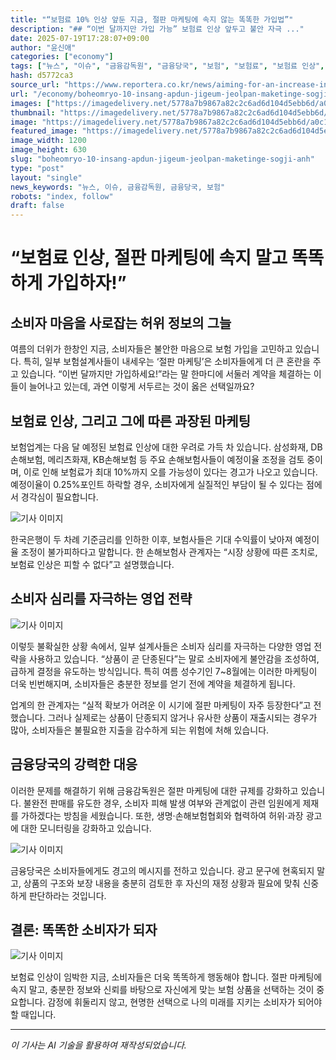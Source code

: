 ```yaml
---
title: "“보험료 10% 인상 앞둔 지금, 절판 마케팅에 속지 않는 똑똑한 가입법”"
description: "## “이번 달까지만 가입 가능” 보험료 인상 앞두고 불안 자극 ..."
date: 2025-07-19T17:28:07+09:00
author: "윤신애"
categories: ["economy"]
tags: ["뉴스", "이슈", "금융감독원", "금융당국", "보험", "보험료", "보험료 인상", "보험사", "절판 마케팅", "소비자 보호", "보험 가입 전략"]
hash: d5772ca3
source_url: "https://www.reportera.co.kr/news/aiming-for-an-increase-in-insurance-premiums-next-month/"
url: "/economy/boheomryo-10-insang-apdun-jigeum-jeolpan-maketinge-sogji-anh/"
images: ["https://imagedelivery.net/5778a7b9867a82c2c6ad6d104d5ebb6d/a0c1468c-0c58-4f14-f898-552009c76000", "https://imagedelivery.net/5778a7b9867a82c2c6ad6d104d5ebb6d/d77bb47d-8227-4e7c-ecb9-eb61058efe00", "https://imagedelivery.net/5778a7b9867a82c2c6ad6d104d5ebb6d/7718fc56-edde-4782-20a3-876cbe3f6000", "https://imagedelivery.net/5778a7b9867a82c2c6ad6d104d5ebb6d/99e62a7f-a18d-4904-5c40-1f305a1d0d00"]
thumbnail: "https://imagedelivery.net/5778a7b9867a82c2c6ad6d104d5ebb6d/a0c1468c-0c58-4f14-f898-552009c76000"
image: "https://imagedelivery.net/5778a7b9867a82c2c6ad6d104d5ebb6d/a0c1468c-0c58-4f14-f898-552009c76000"
featured_image: "https://imagedelivery.net/5778a7b9867a82c2c6ad6d104d5ebb6d/a0c1468c-0c58-4f14-f898-552009c76000"
image_width: 1200
image_height: 630
slug: "boheomryo-10-insang-apdun-jigeum-jeolpan-maketinge-sogji-anh"
type: "post"
layout: "single"
news_keywords: "뉴스, 이슈, 금융감독원, 금융당국, 보험"
robots: "index, follow"
draft: false
---
```


# “보험료 인상, 절판 마케팅에 속지 말고 똑똑하게 가입하자!”

## 소비자 마음을 사로잡는 허위 정보의 그늘

여름의 더위가 한창인 지금, 소비자들은 불안한 마음으로 보험 가입을 고민하고 있습니다. 특히, 일부 보험설계사들이 내세우는 ‘절판 마케팅’은 소비자들에게 더 큰 혼란을 주고 있습니다. “이번 달까지만 가입하세요!”라는 말 한마디에 서둘러 계약을 체결하는 이들이 늘어나고 있는데, 과연 이렇게 서두르는 것이 옳은 선택일까요?

## 보험료 인상, 그리고 그에 따른 과장된 마케팅

보험업계는 다음 달 예정된 보험료 인상에 대한 우려로 가득 차 있습니다. 삼성화재, DB손해보험, 메리츠화재, KB손해보험 등 주요 손해보험사들이 예정이율 조정을 검토 중이며, 이로 인해 보험료가 최대 10%까지 오를 가능성이 있다는 경고가 나오고 있습니다. 예정이율이 0.25%포인트 하락할 경우, 소비자에게 실질적인 부담이 될 수 있다는 점에서 경각심이 필요합니다.


![기사 이미지](https://imagedelivery.net/5778a7b9867a82c2c6ad6d104d5ebb6d/d77bb47d-8227-4e7c-ecb9-eb61058efe00)


한국은행이 두 차례 기준금리를 인하한 이후, 보험사들은 기대 수익률이 낮아져 예정이율 조정이 불가피하다고 말합니다. 한 손해보험사 관계자는 “시장 상황에 따른 조치로, 보험료 인상은 피할 수 없다”고 설명했습니다.

## 소비자 심리를 자극하는 영업 전략


![기사 이미지](https://imagedelivery.net/5778a7b9867a82c2c6ad6d104d5ebb6d/7718fc56-edde-4782-20a3-876cbe3f6000)


이렇듯 불확실한 상황 속에서, 일부 설계사들은 소비자 심리를 자극하는 다양한 영업 전략을 사용하고 있습니다. “상품이 곧 단종된다”는 말로 소비자에게 불안감을 조성하여, 급하게 결정을 유도하는 방식입니다. 특히 여름 성수기인 7~8월에는 이러한 마케팅이 더욱 빈번해지며, 소비자들은 충분한 정보를 얻기 전에 계약을 체결하게 됩니다. 

업계의 한 관계자는 “실적 확보가 어려운 이 시기에 절판 마케팅이 자주 등장한다”고 전했습니다. 그러나 실제로는 상품이 단종되지 않거나 유사한 상품이 재출시되는 경우가 많아, 소비자들은 불필요한 지출을 감수하게 되는 위험에 처해 있습니다.

## 금융당국의 강력한 대응

이러한 문제를 해결하기 위해 금융감독원은 절판 마케팅에 대한 규제를 강화하고 있습니다. 불완전 판매를 유도한 경우, 소비자 피해 발생 여부와 관계없이 관련 임원에게 제재를 가하겠다는 방침을 세웠습니다. 또한, 생명·손해보험협회와 협력하여 허위·과장 광고에 대한 모니터링을 강화하고 있습니다.


![기사 이미지](https://imagedelivery.net/5778a7b9867a82c2c6ad6d104d5ebb6d/99e62a7f-a18d-4904-5c40-1f305a1d0d00)


금융당국은 소비자들에게도 경고의 메시지를 전하고 있습니다. 광고 문구에 현혹되지 말고, 상품의 구조와 보장 내용을 충분히 검토한 후 자신의 재정 상황과 필요에 맞춰 신중하게 판단하라는 것입니다.

## 결론: 똑똑한 소비자가 되자


![기사 이미지](https://imagedelivery.net/5778a7b9867a82c2c6ad6d104d5ebb6d/a0c1468c-0c58-4f14-f898-552009c76000)


보험료 인상이 임박한 지금, 소비자들은 더욱 똑똑하게 행동해야 합니다. 절판 마케팅에 속지 말고, 충분한 정보와 신뢰를 바탕으로 자신에게 맞는 보험 상품을 선택하는 것이 중요합니다. 감정에 휘둘리지 않고, 현명한 선택으로 나의 미래를 지키는 소비자가 되어야 할 때입니다.

---
*이 기사는 AI 기술을 활용하여 재작성되었습니다.*
